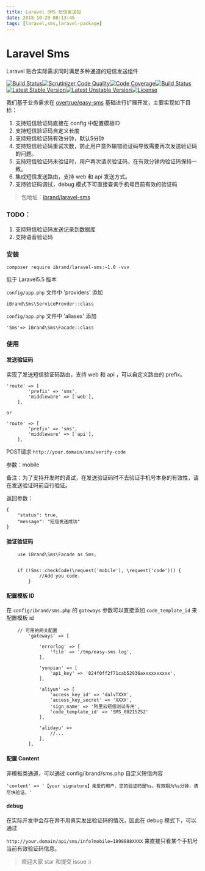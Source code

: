 ```yaml
---
title: Laravel SMS 短信发送包
date: 2018-10-28 08:13:45
tags: [laravel,sms,laravel-package]
---
```


# Laravel Sms

Laravel 贴合实际需求同时满足多种通道的短信发送组件

[![Build Status](https://travis-ci.org/ibrandcc/laravel-sms.svg?branch=master)](https://travis-ci.org/ibrandcc/laravel-sms)[![Scrutinizer Code Quality](https://scrutinizer-ci.com/g/ibrandcc/laravel-sms/badges/quality-score.png?b=master)](https://scrutinizer-ci.com/g/ibrandcc/laravel-sms/?branch=master)[![Code Coverage](https://scrutinizer-ci.com/g/ibrandcc/laravel-sms/badges/coverage.png?b=master)](https://scrutinizer-ci.com/g/ibrandcc/laravel-sms/?branch=master)[![Build Status](https://scrutinizer-ci.com/g/ibrandcc/laravel-sms/badges/build.png?b=master)](https://scrutinizer-ci.com/g/ibrandcc/laravel-sms/build-status/master)[![Latest Stable Version](https://poser.pugx.org/ibrand/laravel-sms/v/stable)](https://packagist.org/packages/ibrand/laravel-sms)[![Latest Unstable Version](https://poser.pugx.org/ibrand/laravel-sms/v/unstable)](https://packagist.org/packages/ibrand/laravel-sms)[![License](https://poser.pugx.org/ibrand/laravel-sms/license)](https://packagist.org/packages/ibrand/laravel-sms)


我们基于业务需求在 [overtrue/easy-sms][1] 基础进行扩展开发，主要实现如下目标：

1. 支持短信验证码直接在 config 中配置模板ID
2. 支持短信验证码自定义长度
3. 支持短信验证码有效分钟，默认5分钟
4. 支持短信验证码重试次数，防止用户意外输错验证码导致需要再次发送验证码的问题。
5. 支持短信验证码未验证时，用户再次请求验证码，在有效分钟内验证码保持一致。
6. 集成短信发送路由，支持 web 和 api 发送方式。
7. 支持验证码调试，debug 模式下可直接查询手机号目前有效的验证码

> 包地址：[ibrand/laravel-sms][2]

### TODO：

1. 支持短信验证码发送记录到数据库
2. 支持语音验证码

### 安装

```
composer require ibrand/laravel-sms:~1.0 -vvv
```

低于 Laravel5.5 版本

`config/app.php` 文件中 'providers' 添加
```
iBrand\Sms\ServiceProvder::class
```

`config/app.php` 文件中 'aliases' 添加

```
'Sms'=> iBrand\Sms\Facade::class
```

### 使用

#### 发送验证码

实现了发送短信验证码路由，支持 web 和 api ，可以自定义路由的 prefix。
```
'route' => [
        'prefix' => 'sms',
        'middleware' => ['web'],
    ],
    
or

'route' => [
        'prefix' => 'sms',
        'middleware' => ['api'],
    ],
```

POST请求 `http://your.domain/sms/verify-code` 

参数：mobile

备注：为了支持开发时的调试，在发送验证码时不去验证手机号本身的有效性，请在发送验证码前自行验证。

返回参数：

```
{
    "status": true,
    "message": "短信发送成功"
}
```

#### 验证验证码

```
    use iBrand\Sms\Facade as Sms;
    

    if (!Sms::checkCode(\request('mobile'), \request('code'))) {
            //Add you code.
        }

```

#### 配置模板 ID

在 `config/ibrand/sms.php` 的 `gateways` 参数可以直接添加 `code_template_id` 来配置模板 id

```
    // 可用的网关配置
        'gateways' => [

            'errorlog' => [
                'file' => '/tmp/easy-sms.log',
            ],

            'yunpian' => [
                'api_key' => '824f0ff2f71cab52936axxxxxxxxxx',
            ],

            'aliyun' => [
                'access_key_id' => 'dalvTXXX',
                'access_key_secret' => 'XXXX',
                'sign_name' => '阿里云短信测试专用',
                'code_template_id' => 'SMS_80215252'
            ],

            'alidayu' => 
                //...
            ],
        ],
```

#### 配置 Content

非模板类通道，可以通过 config/ibrand/sms.php 自定义短信内容

`'content' => '【your signature】亲爱的用户，您的验证码是%s。有效期为%s分钟，请尽快验证。'`

#### debug 

在实际开发中会存在并不用真实发出验证码的情况，因此在 debug 模式下，可以通过

`http://your.domain/api/sms/info?mobile=1898888XXXX` 来直接只看某个手机号当前有效验证码信息。


> 欢迎大家 star 和提交 issue   :)


  [1]: https://github.com/overtrue/easy-sms/
  [2]: https://github.com/ibrandcc/laravel-sms